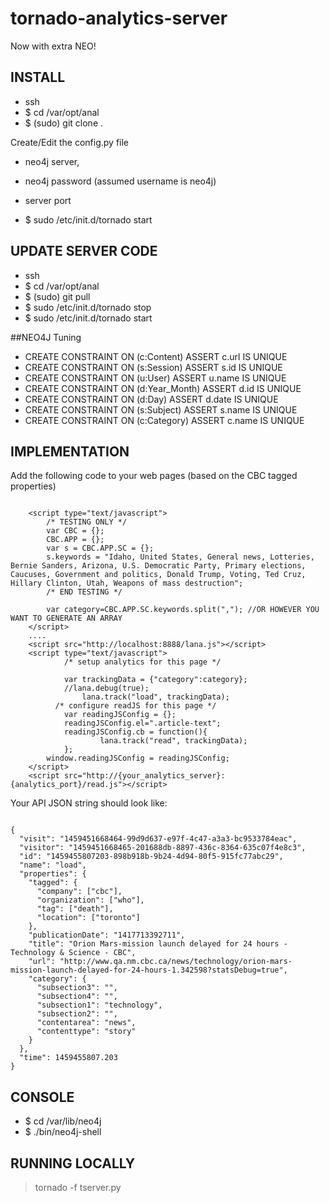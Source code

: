 # tornado-analytics-server

Now with extra NEO!

## INSTALL

* ssh
* $ cd /var/opt/anal
* $ (sudo) git clone <repo-path> .

Create/Edit the config.py file 
* neo4j server, 
* neo4j password (assumed username is neo4j) 
* server port 

* $ sudo /etc/init.d/tornado start

## UPDATE SERVER CODE

* ssh
* $ cd /var/opt/anal
* $ (sudo) git pull
* $ sudo /etc/init.d/tornado stop
* $ sudo /etc/init.d/tornado start

##NEO4J Tuning

* CREATE CONSTRAINT ON (c:Content) ASSERT c.url IS UNIQUE
* CREATE CONSTRAINT ON (s:Session) ASSERT s.id IS UNIQUE
* CREATE CONSTRAINT ON (u:User) ASSERT u.name IS UNIQUE
* CREATE CONSTRAINT ON (d:Year_Month) ASSERT d.id IS UNIQUE 
* CREATE CONSTRAINT ON (d:Day) ASSERT d.date IS UNIQUE 
* CREATE CONSTRAINT ON (s:Subject) ASSERT s.name IS UNIQUE 
* CREATE CONSTRAINT ON (c:Category) ASSERT c.name IS UNIQUE 








## IMPLEMENTATION

Add the following code to your web pages (based on the CBC tagged properties)
```

    <script type="text/javascript">
        /* TESTING ONLY */
        var CBC = {};
        CBC.APP = {};
        var s = CBC.APP.SC = {};
        s.keywords = "Idaho, United States, General news, Lotteries, Bernie Sanders, Arizona, U.S. Democratic Party, Primary elections, Caucuses, Government and politics, Donald Trump, Voting, Ted Cruz, Hillary Clinton, Utah, Weapons of mass destruction";
        /* END TESTING */
        
        var category=CBC.APP.SC.keywords.split(","); //OR HOWEVER YOU WANT TO GENERATE AN ARRAY
    </script>
    ....
    <script src="http://localhost:8888/lana.js"></script>
    <script type="text/javascript">
			/* setup analytics for this page */
			
			var trackingData = {"category":category};
			//lana.debug(true);
    			lana.track("load", trackingData);
		  /* configure readJS for this page */
			var readingJSConfig = {};
			readingJSConfig.el=".article-text";
			readingJSConfig.cb = function(){
		    		lana.track("read", trackingData);
			}; 
		window.readingJSConfig = readingJSConfig;
    </script>
    <script src="http://{your_analytics_server}:{analytics_port}/read.js"></script>

```
Your API JSON string should look like: 

```

{
  "visit": "1459451668464-99d9d637-e97f-4c47-a3a3-bc9533784eac",
  "visitor": "1459451668465-201688db-8897-436c-8364-635c07f4e8c3",
  "id": "1459455807203-898b918b-9b24-4d94-80f5-915fc77abc29",
  "name": "load",
  "properties": {
    "tagged": {
      "company": ["cbc"],
      "organization": ["who"],
      "tag": ["death"],
      "location": ["toronto"]
    },
    "publicationDate": "1417713392711",
    "title": "Orion Mars-mission launch delayed for 24 hours - Technology & Science - CBC",
    "url": "http://www.qa.nm.cbc.ca/news/technology/orion-mars-mission-launch-delayed-for-24-hours-1.342598?statsDebug=true",
    "category": {
      "subsection3": "",
      "subsection4": "",
      "subsection1": "technology",
      "subsection2": "",
      "contentarea": "news",
      "contenttype": "story"
    }
  },
  "time": 1459455807.203
}
```

## CONSOLE

* $ cd /var/lib/neo4j
* $ ./bin/neo4j-shell

## RUNNING LOCALLY

> tornado -f tserver.py

